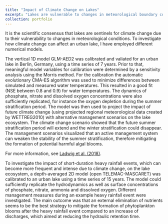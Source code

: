```yaml
---
title: "Impact of Climate Change on Lakes"
excerpt: "Lakes are vulnerable to changes in meteorological boundary conditions. Especially climate change will affect the thermal stratification of lakes and make short-duration heavy rainfall events more frequent and intense. <br/><img src='/images/climatechange.png'>"
collection: portfolio
---
```


It is the scientific consensus that lakes are sentinels for climate change due to their vulnerability to changes in meteorological conditions. To investigate how climate change can affect an urban lake, I have employed different numerical models.

The vertical 1D model GLM-AED2 was calibrated and valiated for an urban lake in Berlin, Germany, using a time series of 7 years. Prior to that, meaningful model variables for calibration were determined by a sensitivity analysis using the Morris method. For the calibration the automatic evolutionary CMA-ES algorithm was used to minimize differences between simulated and measured water temperatures. This resulted in a good fit (NSE between 0.8 and 0.9) for water temperatures. The dynamics of phosphate, nitrate and dissolved oxygen concentrations were also sufficiently replicated, for instance the oxygen depletion during the summer stratification period. The model was then used to project the impact of future climate change (using projected regional meteorological data created by WETTREG2010) with alternative management scenarios on the lake ecosystem. The climate change scenario showed that the future summer stratification period will extend and the winter stratification could disappear. The management scenarios visualized that an active management system can weaken the stability of the summer stratification, therefore mitigating the formation of potential harmful algal blooms.

For more information, see [Ladwig et al. (2018)](https://robertladwig.github.io/publications/2018-02-10-climate-change-demands/).

To investigate the impact of short-duration heavy rainfall events, which can become more frequent and intense due to climate change, on the lake ecosystem, a depth-averaged 2D model (open TELEMAC-MASCARET) was calibrated to an urban lake using a time series of 15 years. The model could sufficiently replicate the hydrodynamics as well as surface concentrations of phosphate, nitrate, ammonia and dissolved oxygen. Different management measures during an example heavy rainfall event were investigated. The main outcome was that an external elimination of nutrients seems to be the best strategy to mitigate the formation of phytoplankton blooms after the heavy rainfall event compared to an increase of discharges, which aimed at reducing the hydraulic retention time.

